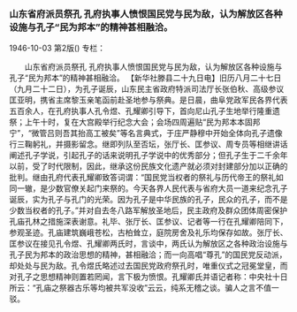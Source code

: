 ### 山东省府派员祭孔  孔府执事人愤恨国民党与民为敌，认为解放区各种设施与孔子“民为邦本”的精神甚相融洽。

1946-10-03
第2版()
专栏：

　　山东省府派员祭孔
    孔府执事人愤恨国民党与民为敌，认为解放区各种设施与孔子“民为邦本”的精神甚相融洽。
    【新华社滕县二十九日电】旧历八月二十七日（九月二十二日），为孔子诞辰，山东民主省政府特派司法厅长张伯秋、高级参议匡亚明，携省主席黎玉亲笔函前赴圣地参与祭典。是日晨，曲阜党政军民各界代表五百余人，在孔府执事人孔令煜、孔耀卿引导下，首向尼山孔子生地举行隆重遗祭；上午十时，复在大宫殿举行纪念大会；会场四周遍贴“民为邦本本固邦宁”，“微管吕则吾其抬高工被矣”等名言典式，于庄严静穆中开始全体向孔子遗像行三鞠躬礼，并摄影留念。继即列队至否坛，张厅长、匡参议、周专员等相继讲话阐述孔子学说，引起孔子的话来说明孔子学说中的优秀部分；但孔子生于二千余年以前，受了时代限制，因此，继承这份民族文化遗产就必须对封建部分加以正确的批判。继由孔府代表孔耀卿致答词谓：“国民党当权者的祭礼与历代帝王的祭礼如同一辙，是少数官僚关起门来祭的。今天各界人民代表与省府大员一道来纪念孔子诞辰，实为孔子与孔门的光荣。因为孔子是中华民族的孔子，民众的孔子，而不是少数当权者的孔子。”并对自去冬八路军解放圣地后，民主政府及群众团体周密保护孔庙孔林之措施深表谢意。礼毕、张厅长、匡参议、记者等一行在孔耀卿陪同下，参观圣迹。孔庙建筑巍峨苍松，古柏耸立，庭院房舍及礼乐均保存如故。张厅长、匡参议在接见孔令煜、孔耀卿两氏时，言谈中，两氏认为解放区之各种政治设施与孔子民为邦本的政治思想的精神，甚相融洽；而一向高唱“尊孔”的国民党反动派，却处处与民为敌。孔令煜氏略述过去国民党政府祭孔时，唯重仪式之冠冕堂皇，而对孔子之思想精神则置若罔闻，言下极为愤恨。孔耀卿氏并语记者称：中央社十日所云：“孔庙之祭器古乐等均被共军没收”云云，纯系无稽之谈。骗人之言不值一驳。
